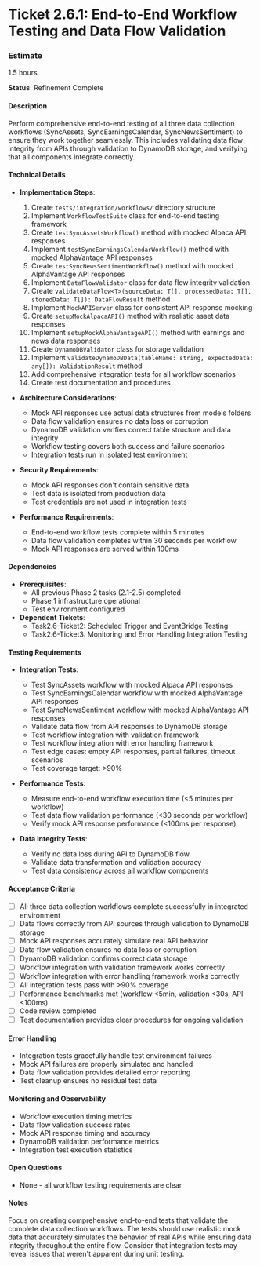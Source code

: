 # Ticket 2.6.1: End-to-End Workflow Testing and Data Flow Validation

### Estimate
1.5 hours

**Status**: Refinement Complete

#### Description
Perform comprehensive end-to-end testing of all three data collection workflows (SyncAssets, SyncEarningsCalendar, SyncNewsSentiment) to ensure they work together seamlessly. This includes validating data flow integrity from APIs through validation to DynamoDB storage, and verifying that all components integrate correctly.

#### Technical Details
- **Implementation Steps**:
  1. Create `tests/integration/workflows/` directory structure
  2. Implement `WorkflowTestSuite` class for end-to-end testing framework
  3. Create `testSyncAssetsWorkflow()` method with mocked Alpaca API responses
  4. Implement `testSyncEarningsCalendarWorkflow()` method with mocked AlphaVantage API responses
  5. Create `testSyncNewsSentimentWorkflow()` method with mocked AlphaVantage API responses
  6. Implement `DataFlowValidator` class for data flow integrity validation
  7. Create `validateDataFlow<T>(sourceData: T[], processedData: T[], storedData: T[]): DataFlowResult` method
  8. Implement `MockAPIServer` class for consistent API response mocking
  9. Create `setupMockAlpacaAPI()` method with realistic asset data responses
  10. Implement `setupMockAlphaVantageAPI()` method with earnings and news data responses
  11. Create `DynamoDBValidator` class for storage validation
  12. Implement `validateDynamoDBData(tableName: string, expectedData: any[]): ValidationResult` method
  13. Add comprehensive integration tests for all workflow scenarios
  14. Create test documentation and procedures

- **Architecture Considerations**:
  - Mock API responses use actual data structures from models folders
  - Data flow validation ensures no data loss or corruption
  - DynamoDB validation verifies correct table structure and data integrity
  - Workflow testing covers both success and failure scenarios
  - Integration tests run in isolated test environment

- **Security Requirements**:
  - Mock API responses don't contain sensitive data
  - Test data is isolated from production data
  - Test credentials are not used in integration tests

- **Performance Requirements**:
  - End-to-end workflow tests complete within 5 minutes
  - Data flow validation completes within 30 seconds per workflow
  - Mock API responses are served within 100ms

#### Dependencies
- **Prerequisites**:
  - All previous Phase 2 tasks (2.1-2.5) completed
  - Phase 1 infrastructure operational
  - Test environment configured
- **Dependent Tickets**:
  - Task2.6-Ticket2: Scheduled Trigger and EventBridge Testing
  - Task2.6-Ticket3: Monitoring and Error Handling Integration Testing

#### Testing Requirements
- **Integration Tests**:
  - Test SyncAssets workflow with mocked Alpaca API responses
  - Test SyncEarningsCalendar workflow with mocked AlphaVantage API responses
  - Test SyncNewsSentiment workflow with mocked AlphaVantage API responses
  - Validate data flow from API responses to DynamoDB storage
  - Test workflow integration with validation framework
  - Test workflow integration with error handling framework
  - Test edge cases: empty API responses, partial failures, timeout scenarios
  - Test coverage target: >90%

- **Performance Tests**:
  - Measure end-to-end workflow execution time (<5 minutes per workflow)
  - Test data flow validation performance (<30 seconds per workflow)
  - Verify mock API response performance (<100ms per response)

- **Data Integrity Tests**:
  - Verify no data loss during API to DynamoDB flow
  - Validate data transformation and validation accuracy
  - Test data consistency across all workflow components

#### Acceptance Criteria
- [ ] All three data collection workflows complete successfully in integrated environment
- [ ] Data flows correctly from API sources through validation to DynamoDB storage
- [ ] Mock API responses accurately simulate real API behavior
- [ ] Data flow validation ensures no data loss or corruption
- [ ] DynamoDB validation confirms correct data storage
- [ ] Workflow integration with validation framework works correctly
- [ ] Workflow integration with error handling framework works correctly
- [ ] All integration tests pass with >90% coverage
- [ ] Performance benchmarks met (workflow <5min, validation <30s, API <100ms)
- [ ] Code review completed
- [ ] Test documentation provides clear procedures for ongoing validation

#### Error Handling
- Integration tests gracefully handle test environment failures
- Mock API failures are properly simulated and handled
- Data flow validation provides detailed error reporting
- Test cleanup ensures no residual test data

#### Monitoring and Observability
- Workflow execution timing metrics
- Data flow validation success rates
- Mock API response timing and accuracy
- DynamoDB validation performance metrics
- Integration test execution statistics

#### Open Questions
- None - all workflow testing requirements are clear

#### Notes
Focus on creating comprehensive end-to-end tests that validate the complete data collection workflows. The tests should use realistic mock data that accurately simulates the behavior of real APIs while ensuring data integrity throughout the entire flow. Consider that integration tests may reveal issues that weren't apparent during unit testing. 